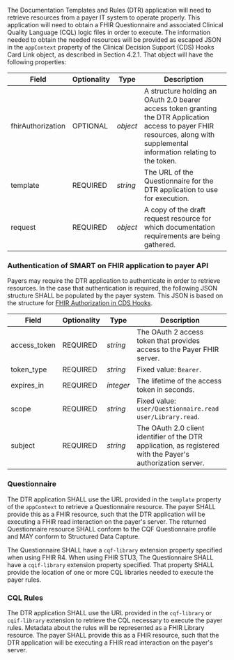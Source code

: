 The Documentation Templates and Rules (DTR) application will need to retrieve resources from a payer IT system to operate properly. This application will need to obtain a FHIR Questionnaire and associated Clinical Quality Language (CQL) logic files in order to execute. The information needed to obtain the needed resources will be provided as escaped JSON in the `appContext` property of the Clinical Decision Support (CDS) Hooks Card Link object, as described in Section 4.2.1. That object will have the following properties:

| Field | Optionality | Type | Description |
| ----- | ----------- | ---- | ----------- |
| fhirAuthorization | OPTIONAL | *object* | A structure holding an OAuth 2.0 bearer access token granting the DTR Application access to payer FHIR resources, along with supplemental information relating to the token. |
| template | REQUIRED | *string* | The URL of the Questionnaire for the DTR application to use for execution. |
| request | REQUIRED | *object* | A copy of the draft request resource for which documentation requirements are being gathered. |

### Authentication of SMART on FHIR application to payer API
Payers may require the DTR application to authenticate in order to retrieve resources. In the case that authentication is required, the following JSON structure SHALL be populated by the payer system. This JSON is based on the structure for [FHIR Authorization in CDS Hooks](https://cds-hooks.hl7.org/ballots/2018May/specification/1.0/#fhir-resource-access).

| Field | Optionality | Type | Description |
| ----- | ----------- | ---- | ----------- |
| access_token | REQUIRED | *string* | The OAuth 2 access token that provides access to the Payer FHIR server. |
| token_type | REQUIRED | *string* | Fixed value: `Bearer`. |
| expires_in | REQUIRED | *integer* | The lifetime of the access token in seconds. |
| scope | REQUIRED | *string* | Fixed value: `user/Questionnaire.read user/Library.read`. |
| subject | REQUIRED | *string* | The OAuth 2.0 client identifier of the DTR application, as registered with the Payer's authorization server. |

### Questionnaire
The DTR application SHALL use the URL provided in the `template` property of the `appContext` to retrieve a Questionnaire resource. The payer SHALL provide this as a FHIR resource, such that the DTR application will be executing a FHIR read interaction on the payer's server. The returned Questionnaire resource SHALL conform to the CQF Questionnaire profile and MAY conform to Structured Data Capture.

The Questionnaire SHALL have a `cqf-library` extension property specified when using FHIR R4. When using FHIR STU3, The Questionnaire SHALL have a `cqif-library` extension property specified. That property SHALL provide the location of one or more CQL libraries needed to execute the payer rules.

### CQL Rules
The DTR application SHALL use the URL provided in the `cqf-library` or `cqif-library` extension to retrieve the CQL necessary to execute the payer rules. Metadata about the rules will be represented as a FHIR Library resource. The payer SHALL provide this as a FHIR resource, such that the DTR application will be executing a FHIR read interaction on the payer's server.